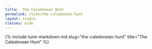 ```yaml
---
title:  The Caledonean Hunt
permalink: /tune/the-caledonean-hunt
layout: single
classes: wide
---
```

{% include tune-markdown.md slug="the-caledonean-hunt" title="The Caledonean Hunt" %}

